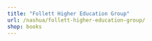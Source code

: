 ```yaml
---
title: "Follett Higher Education Group"
url: /nashua/follett-higher-education-group/
shop: books
---
```

